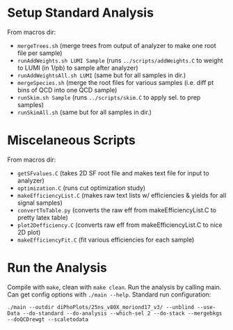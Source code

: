 # Setup Standard Analysis

From macros dir:
- `mergeTrees.sh` (merge trees from output of analyzer to make one root file per sample)
- `runAddWeights.sh LUMI Sample` (runs `../scripts/addWeights.C` to weight to LUMI (in 1/pb) to sample after analyzer)
- `runAddWeightsAll.sh LUMI` (same but for all samples in dir.)
- `mergeSpecies.sh` (merge the root files for various samples (i.e. diff pt bins of QCD into one QCD sample) 
- `runSkim.sh Sample` (runs `../scripts/skim.C` to apply sel. to prep samples)
- `runSkimAll.sh` (same but for all samples in dir.)

# Miscelaneous Scripts

From macros dir:
- `getSFvalues.C` (takes 2D SF root file and makes text file for input to analyzer)
- `optimization.C` (runs cut optimization study)
- `makeEfficiencyList.C` (makes raw text lists w/ efficiencies & yields for all signal samples)
- `convertToTable.py` (converts the raw eff from makeEfficiencyList.C to pretty latex table)
- `plot2Defficiency.C` (converts raw eff from makeEfficiencyList.C to nice 2D plot)
- `makeEfficiencyFit.C` (fit various efficiencies for each sample)

# Run the Analysis

Compile with `make`, clean with `make clean`.
Run the analysis by calling main. Can get config options with `./main --help`. 
Standard run configuration:  

``` ./main --outdir diPhoPlots/25ns_v80X_moriond17_v3/ --unblind --use-Data --do-standard --do-analysis --which-sel 2 --do-stack --mergebkgs --doQCDrewgt --scaletodata ```



